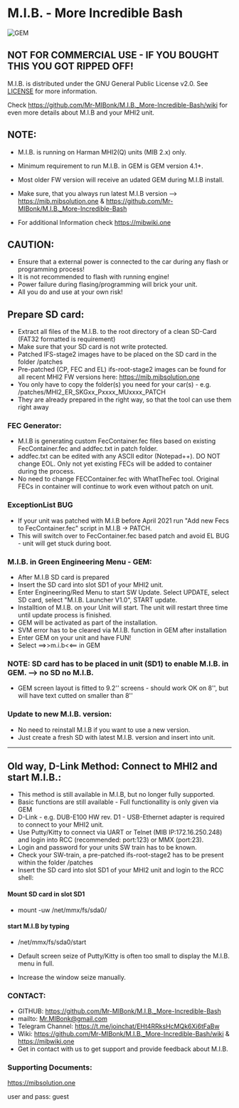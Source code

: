 # M.I.B. - More Incredible Bash

![GEM](https://github.com/Mr-MIBonk/M.I.B._More-Incredible-Bash/blob/main/GEM.png)

## NOT FOR COMMERCIAL USE - IF YOU BOUGHT THIS YOU GOT RIPPED OFF!

M.I.B. is distributed under the GNU General Public License v2.0. See [LICENSE](https://github.com/Mr-MIBonk/M.I.B._More-Incredible-Bash/blob/main/LICENSE) for more information.

Check https://github.com/Mr-MIBonk/M.I.B._More-Incredible-Bash/wiki for even more details about M.I.B and your MHI2 unit.

## NOTE:
- M.I.B. is running on Harman MHI2(Q) units (MIB 2.x) only.
- Minimum requirement to run M.I.B. in GEM is GEM version 4.1+.
- Most older FW version will receive an udated GEM during M.I.B install.

- Make sure, that you always run latest M.I.B version --> https://mib.mibsolution.one & https://github.com/Mr-MIBonk/M.I.B._More-Incredible-Bash
- For additional Information check https://mibwiki.one

## CAUTION:
- Ensure that a external power is connected to the car during any flash or programming process!
- It is not recommended to flash with running engine!
- Power failure during flasing/programming will brick your unit.
- All you do and use at your own risk!

## Prepare SD card:
- Extract all files of the M.I.B. to the root directory of a clean SD-Card (FAT32 formatted is requirement)
- Make sure that your SD card is not write protected.
- Patched IFS-stage2 images have to be placed on the SD card in the folder /patches
- Pre-patched (CP, FEC and EL) ifs-root-stage2 images can be found for all recent MHI2 FW versions here: https://mib.mibsolution.one
- You only have to copy the folder(s) you need for your car(s) - e.g. /patches/MHI2_ER_SKGxx_Pxxxx_MUxxxx_PATCH  
- They are already prepared in the right way, so that the tool can use them right away

### FEC Generator:
- M.I.B is generating custom FecContainer.fec files based on existing FecContainer.fec and addfec.txt in patch folder.
- addfec.txt can be edited with any ASCII editor (Notepad++). DO NOT change EOL. Only not yet existing FECs will be added to container during the process.
- No need to change FECContainer.fec with WhatTheFec tool. Original FECs in container will continue to work even without patch on unit.

### ExceptionList BUG
- If your unit was patched with M.I.B before April 2021 run "Add new Fecs to FecContainer.fec" script in M.I.B -> PATCH.
- This will switch over to FecContainer.fec based patch and avoid EL BUG - unit will get stuck during boot.
 
### M.I.B. in Green Engineering Menu - GEM:
- After M.I.B SD card is prepared
- Insert the SD card into slot SD1 of your MHI2 unit.
- Enter Engineering/Red Menu to start SW Update. Select UPDATE, select SD card, select "M.I.B. Launcher V1.0", START update.
- Installtion of M.I.B. on your Unit will start. The unit will restart three time until update process is finished.
- GEM will be activated as part of the installation.
- SVM error has to be cleared via M.I.B. function in GEM after installation
-  Enter GEM on your unit and have FUN! 
- Select ==>>m.i.b<<== in GEM
  
### NOTE: SD card has to be placed in unit (SD1) to enable M.I.B. in GEM. --> no SD no M.I.B.
- GEM screen layout is fitted to 9.2'' screens - should work OK on 8'', but will have text cutted on smaller than 8''

### Update to new M.I.B. version:
- No need to reinstall M.I.B if you want to use a new version.
- Just create a fresh SD with latest M.I.B. version and insert into unit.

----------------------------------------------------------------------------------------------------------------------------------------

## Old way, D-Link Method: Connect to MHI2 and start M.I.B.:
- This method is still available in M.I.B, but no longer fully supported.
- Basic functions are still available - Full functionallity is only given via GEM
-  D-Link - e.g. DUB-E100 HW rev. D1 - USB-Ethernet adapter is required to connect to your MHI2 unit.
-  Use Putty/Kitty to connect via UART or Telnet (MIB IP:172.16.250.248) and login into RCC (recommended: port:123) or MMX (port:23).
-  Login and password for your units SW train has to be known.
- Check your SW-train, a pre-patched ifs-root-stage2 has to be present within the folder /patches
- Insert the SD card into slot SD1 of your MHI2 unit and login to the RCC shell:
#### Mount SD card in slot SD1
- mount -uw /net/mmx/fs/sda0/
#### start M.I.B by typing
- /net/mmx/fs/sda0/start

- Default screen seize of Putty/Kitty is often too small to display the M.I.B. menu in full.
- Increase the window seize manually.

### CONTACT:
- GITHUB: https://github.com/Mr-MIBonk/M.I.B._More-Incredible-Bash
- mailto: Mr.MIBonk@gmail.com
- Telegram Channel: https://t.me/joinchat/EHt4RRksHcMQk6Xi6tFaBw
- Wiki: https://github.com/Mr-MIBonk/M.I.B._More-Incredible-Bash/wiki & https://mibwiki.one
- Get in contact with us to get support and provide feedback about M.I.B.

### Supporting Documents:
https://mibsolution.one

user and pass: guest
